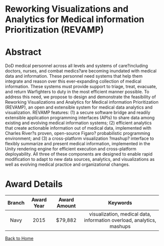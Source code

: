 
Reworking Visualizations and Analytics for Medical information Prioritization (REVAMP)
======================================================================================

# Abstract


DoD medical personnel across all levels and systems of care?including doctors, nurses, and combat medics?are becoming inundated with medical data and information. These personnel need systems that help them integrate and reason over this ever-expanding collection of medical information. These systems must provide support to triage, treat, evacuate, and return Warfighters to duty in the most efficient manner possible. To address this need, we propose to design and demonstrate the feasibility of Reworking Visualizations and Analytics for Medical information Prioritization (REVAMP), an open and extensible system for medical data analytics and visualization. REVAMP features: (1) a secure software bridge and readily extensible application programming interfaces (APIs) to share data among existing and evolving medical information systems; (2) efficient analytics that create actionable information out of medical data, implemented with Charles River?s proven, open-source Figaro? probabilistic programming environment; and (3) a cross-platform visualization ?mashup? interface to flexibly summarize and present medical information, implemented in the Unity rendering engine for efficient execution and cross-platform deployability. All three of these components are designed to enable rapid modification to adapt to new data sources, analytics, and visualizations as well as evolving medical practice and organizational changes.  

# Award Details

|Branch|Award Year|Award Amount|Keywords|
| :---: | :---: | :---: | :---: |
|Navy|2015|$79,882|visualization, medical data, information overload, analytics, mashups|
  
  


[Back to Home](https://github.com/chrischow/dod_sbir_awards/Reports/DJ/#1915)